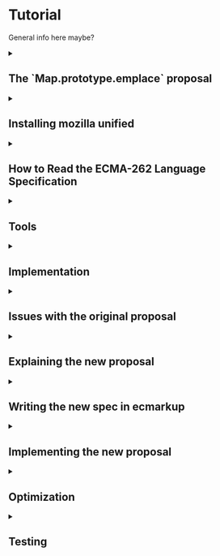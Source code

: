 # Tutorial

General info here maybe?

<details>
   <summary><h2>The `Map.prototype.emplace` proposal</h2></summary>
   
   __What is it?__
   Map.prototype.emplace is a new method for JavaScript's Map-object. The operation simplifies the process of inserting or updating key-value pairs in the Map. The function simply checks for existence of a key to either insert or update new key-value pairs. 
   
   __How does it work?__ 
   The "emplace" operation takes two arguments: a key and a handler object. The handler contains two properties:
   * update: Function to modify value of a key if the key is already existing in the Map.
   * insert: Function that generates a default-value to be set to the belonging value of the checked key. 
   
   
   __The function follow these steps:__
   
   1. The Map is checked for the key passed as argument. If the key is found:
       * It checks the handler for "update" function. If found this is used to update the value belonging to the key to then return it 
   2. If it is not found, the insert function from the handler is used to generate a new value, assign this to the passed key and then return the new value. 
   3. Either way, the belonging value will be returned. 
   
   __What is the motivation?__ Adding and updating values of a Map are tasks that developers often perform in conjunction. There are currently no Map prototype methods for either of those two things, let alone a method that does both. The workarounds involve multiple lookups and developer inconvenience while avoiding encouraging code that is surprising or is potentially error prone.
   
   <details>
   <summary>
   Either update or insert for a specific key
   </summary>
   
   Before:
   ```javascript
   // two lookups
   old = map.get(key);
   if (!old) {
     map.set(key, value);
   } else {
     map.set(key, updated);
   }
   ```
   
   Using emplace:
   ```javascript
   map.emplace(key, {
     update: () => updated,
     insert: () => value
   });
   ```
   </details>
   <details>
   <summary>
   Just insert if missing:
   </summary>
   
   Before:
   ```javascript
   // two lookups
   if (!map1.has(key)) {
     map1.set(key, value);
   }
   ```
   
   Using emplace:
   
   ```javascript
   map.emplace(key, {
     insert: () => value
   });
   ```
   </details>
   <details>
   <summary>
   Just update if present:
   </summary>
   
   Before:
   ```javascript
   // three lookups
   if (map.has(key)) {
     old = map.get(key);
     updated = old.doThing();
     map.set(key, updated);
   }
   ```
   
   Using emplace:
   
   ```javascript
   if (map.has(key)) {
     map.emplace(key, {
       update: (old) => old.doThing()
     });
   }
   ```
   </details>
</details>

<details>
   <summary><h2>Installing mozilla unified</h2></summary>
   
   In this section you will learn how to download the Mozilla environment based on your operating system. It will also feature setting up SpiderMonkey for development and introduce main tools which are used during development.

  ### 1. Installation of SpiderMonkey and required tools
  We will start by installing SpiderMonkey and all required tools.

  Before you start installing, we advice you to open a terminal and navigate to the desired location of the `mozilla_unified` folder.

  The installation process depends on your operating system, therefore you can click on the link under that matches yours.

  * [Build Mozilla Firefox on Linux](https://firefox-source-docs.mozilla.org/setup/linux_build.html)
  * [Build Mozilla Firefox on Mac](https://firefox-source-docs.mozilla.org/setup/macos_build.html)
  * [Build Mozilla Firefox on Windows](https://firefox-source-docs.mozilla.org/setup/windows_build.html)
    
  During the installation, you will be asked which version of Firefox we want to build as a standard. In this tutorial we will choose `5: SpiderMonkey JavaScript engine`, which will allow for faster builds during development

  When asked if you want to use the Configuration Wizard, say no(?)

  **TODO check the hg/git thing**

  ### 2. Running SpiderMonkey
  After the installation is complete a folder named `mozilla-unified` should now appear in the folder your terminal was located when starting the guide above.

  Navigate into the `mozilla-unified` folder using `cd mozilla_unified`.
  
  **TODO add output**

  In order to run the SpiderMonkey engine, we first have to build it:
  ```sh
  $ ./mach build
  ```
  After executing this command the output should look something like this:
  ```sh
  $ # Show output here
  ```
  
  In order to run the finished build, execute this command:
  ```sh
  $ ./mach run
  ```
  Your terminal should now be in JS-loop: **TODO more info**
  ```sh
  js>
  ```
  This will be used to test our implementation throughout the tutorial.
  
  You can use it to write js-lines to evaluate.
  
  You can also run with a file: **TODO elaborate on the example**
  ```sh
  ./mach run helloworld.js
  ```

  ### 3. Applying simple changes
  **TODO: specify selfhosted code files located in ../builtin**

  **TODO: what is selfhosted code? different to normal js/limitations (alternatively in impl section)**

  Look at file ... and change function ... to return ...

  Test your changes by rebuilding and running the SpiderMonkey and then call the function with valid parameters.

   
</details>

<details>
   <summary><h2>How to Read the ECMA-262 Language Specification</h2></summary>
   
   ### 1. What is the ECMA-262 Specification?
   - ECMA-262 is the official document that defines how JavaScript works. It tells developers and browser makers what JavaScript should do in every situation.
   
   ### 2. How to Navigate the Document
   - **Start with the Table of Contents**: This is where you’ll find major sections like grammar, types, and functions. It helps you jump to the part you’re interested in.
   - **Use Search**: The specification is large. If you’re looking for a specific topic, like “Promise” or “Array,” use your browser’s search function (`Ctrl + F`) to find it quickly. 
   - **Annexes (Extras)**: At the end of the document, you’ll find extra sections that explain older features or give additional context.
   
   ### 3. How to Read the Algorithms
   - **Algorithms are like instructions**: The spec breaks down how JavaScript works using step-by-step instructions, almost like a recipe.
   - **Steps to follow**: For example, the spec describes how `Array.prototype.push` works with small, numbered steps: first, it checks the current length, then adds the new element, and finally updates the array’s length.
   - **Conditions**: You’ll often see steps like “If X is true...” which means that JavaScript checks something, and the next steps depend on the result.
   
   ### 4. Key Symbols and What They Mean
   - **`[[ ]]` (Double Brackets)**: These represent internal properties of JavaScript objects. These are properties that JavaScript uses internally but developers can’t directly access.
   - **`?` (Question Mark)**: This shorthand means "if this operation results in an error (abrupt completion), return that error immediately." For example, `? Call(func, arg)` means that if calling `func` with `arg` throws an error, stop the current process and return the error right away.
   - **`Return`**: This marks the end of an operation, and tells you the result.
   - **Keywords**: Words like `if`, `else`, or `function` follow specific rules, which are detailed in the specification.
   
   ### 5. Finding Information on Other Symbols
   - The specification also uses symbols like `< >` for describing syntactic elements and different notations for describing the structure of code. To understand these symbols:
     - Look at the section called **"Notation"** in the specification, which explains the meaning of each symbol in detail.
     - For example, `<T>` in Backus-Naur Form (BNF) means a non-terminal element, which is used to describe parts of the language structure.
     
   ### 6. Start Simple
   - Don’t dive into the complex parts immediately. Start by reading sections like the **Introduction** or common JavaScript features such as arrays or functions.
   - **External Help**: Use resources like [SearchFox.org](https://searchfox.org/) to browse and search for JavaScript engine implementations or additional explanations before checking the more technical spec. 
   
   ### 7. Example: Understanding `Array.prototype.push`
   - In the specification, you can search for `Array.prototype.push` to see how it works. The algorithm will explain:
     - First, the length of the array is checked.
     - Then, the new element is added to the array.
     - Finally, the length property is updated to reflect the added element.
   
   **TODO first task is getting a rough understanding of the emplace spec, write line by line understamding, provide example solution**

</details>


<details>
   <summary><h2>Tools</h2></summary>
   
   how to read specs, how to use searchfox
</details>

<details>
   <summary><h2>Implementation</h2></summary>
   
   ### creating a function

   create a hook in `MapObject.cpp`
   
   `JS_SELF_HOSTED_FN("emplace", "MapEmplace", 2,0),`
   
   in `Map.js`
   
   ```javascript
   function MapEmplace(key, handler) {
     return 42
   }
   ```
   
   build to test
   
   ### implement the first line
   
   ```
   1. Let M be the this value.
   ```
   
   ```javascript
   function MapEmplace(key, handler) {
     var M = this;
   }
   ```
   
   ### moving on
   explain the purpose of performing internal slot
   
   borrow from ForEach
   
   ```
   2. Perform ? RequireInternalSlot(M, [[MapData]]).
   ```
   
   <details>
   <summary>Solution</summary>
   
   ```javascript
   function MapEmplace(key, handler) {
     var M = this;
   
     if (!IsObject(M) || (M = GuardToMapObject(M)) === null) {
       return callFunction(
         CallMapMethodIfWrapped,
         this,
         key,
         handler,
         "MapEmplace"
       );
     }
   }
   ```
   
   </details>
   
    **`callfunction` vs `callcontentfunction`?**
   
   Why do we need to use `callFunction` and `callContentFunction`?
   In self-hosted JavaScript code, directly calling methods like map.get() is not allowed because content (external scripts) 
   could modify built-in objects like Map. This could lead to unexpected behavior if a method, like get, has been changed by 
   content. This scenario is called monkeyPatching. 
   
   `callFunction` is an optimized version of `callContentfunction`, however it has a tradeoff. `callContentFunction` is 
   safer when there is a potential risk of the object or method being altered it's `callFunction` is not guaranteed to work.
   **general rule**
   Use `callContentFunction` when interfering with the `this` object. In the case of this tutorial, `M`.
   
   Read more [here](https://udn.realityripple.com/docs/Mozilla/Projects/SpiderMonkey/Internals/self-hosting)
   
   self hosted code is different
     - We can use other methods written in selfhosted code
     - We can use methods methods specified in selfHosting.cpp, which are made available to selfhosted code.
   
   ```cpp
   // Standard builtins used by self-hosting.
   // Code snippet from SelfHosting.cpp
       JS_FN("std_Map_entries", MapObject::entries, 0, 0),
       JS_FN("std_Map_get", MapObject::get, 1, 0),
       JS_FN("std_Map_set", MapObject::set, 2, 0),
   ```
   
   use std_Map_entries to get the list of entry records
   
   ```
   3. Let entries be the List that is M.[[MapData]].
   ```
   
   <details>
   <summary>Solution</summary>
   
   ```javascript
   function MapEmplace(key, handler) {
     var M = this;
   
     if (!IsObject(M) || (M = GuardToMapObject(M)) === null) {
       return callFunction(
         CallMapMethodIfWrapped,
         this,
         key,
         handler,
         "MapEmplace"
       );
     }
   
     var entries = callFunction(std_Map_entries, M);
   }
   ```
   
   </details>
   
   
   step 4 iterating through the entries
   
   ```
   4. For each Record { [[Key]], [[Value]] } e that is an element of entries, do
   ```
   <details>
   <summary>Solution</summary>
   
   ```javascript
   function MapEmplace(key, handler) {
     var M = this;
   
     if (!IsObject(M) || (M = GuardToMapObject(M)) === null) {
       return callFunction(
         CallMapMethodIfWrapped,
         this,
         key,
         handler,
         "MapEmplace"
       );
     }
   
     var entries = callFunction(std_Map_entries, M);
   
     for (var e of allowContentIter(entries)) {
       var eKey = e[0];
       var eValue = e[1];
       //...
     }
   }
   ```
   
   </details>
   
   
   verify that the given key is in the map if update
   perform abstract operation SameValueZero
   
   ```
   4a. If e.[[Key]] is not empty and SameValueZero(e.[[Key]], key) is true, then
   ```
   <details>
   <summary>Solution</summary>
   
   ```javascript
   function MapEmplace(key, handler) {
     var M = this;
   
     if (!IsObject(M) || (M = GuardToMapObject(M)) === null) {
       return callFunction(
         CallMapMethodIfWrapped,
         this,
         key,
         handler,
         "MapEmplace"
       );
     }
   
     var entries = callFunction(std_Map_entries, M);
   
     for (var e of allowContentIter(entries)) {
       var eKey = e[0];
       var eValue = e[1];
       
       if (SameValueZero(key, eKey)) {
         //...
       }
     }
   }
   ```
   
   </details>
   
   
   ```
   4ai. If HasProperty(handler, "update") is true, then
   ```
   In Javascript almost "everything" is an object. All values except primitives are objects. This means we can use selfhosted
   Object methods on almost "everything".
   
   ```cpp
   // Code snippet from Object.cpp
   static const JSFunctionSpec object_methods[] = {
       //...
       JS_SELF_HOSTED_FN("toLocaleString", "Object_toLocaleString", 0, 0),
       JS_SELF_HOSTED_FN("valueOf", "Object_valueOf", 0, 0),
       JS_SELF_HOSTED_FN("hasOwnProperty", "Object_hasOwnProperty", 1, 0),
       //...
       JS_FS_END,
   };
   ```
   
   <details>
   <summary>Solution</summary>
   
   ```javascript
   function MapEmplace(key, handler) {
     var M = this;
   
     if (!IsObject(M) || (M = GuardToMapObject(M)) === null) {
       return callFunction(
         CallMapMethodIfWrapped,
         this,
         key,
         handler,
         "MapEmplace"
       );
     }
   
     var entries = callFunction(std_Map_entries, M);
   
     for (var e of allowContentIter(entries)) {
       var eKey = e[0];
       var eValue = e[1];
       
       if (SameValueZero(key, eKey)) {
         if (callFunction(Object_hasOwnProperty, handler, 'update')) {
           //...
         }
       }
     }
   }
   ```
   
   </details>
   
   ```
   4ai1. Let updateFn be ? Get(handler, "update").
   ```
   
   get the update handler if its specified.
   
   <details>
   <summary>Solution</summary>
   
   ```javascript
   function MapEmplace(key, handler) {
     var M = this;
   
     if (!IsObject(M) || (M = GuardToMapObject(M)) === null) {
       return callFunction(
         CallMapMethodIfWrapped,
         this,
         key,
         handler,
         "MapEmplace"
       );
     }
   
     var entries = callFunction(std_Map_entries, M);
   
     for (var e of allowContentIter(entries)) {
       var eKey = e[0];
       var eValue = e[1];
       
       if (SameValueZero(key, eKey)) {
         if (callFunction(Object_hasOwnProperty, handler, 'update')) {
           var updateFN = handler['update'];
           //...
         }
       }
     }
   }
   ```
   
   </details>
   
   ```
   4ai2. Let updated be ? Call(updateFn, handler, « e.[[Value]], key, M »).
   ```
   
   Use `callFunction` to call updateFN, store it as `var updated`
   
   <details>
   <summary>Solution</summary>
   
   ```javascript
   function MapEmplace(key, handler) {
     var M = this;
   
     if (!IsObject(M) || (M = GuardToMapObject(M)) === null) {
       return callFunction(
         CallMapMethodIfWrapped,
         this,
         key,
         handler,
         "MapEmplace"
       );
     }
   
     var entries = callFunction(std_Map_entries, M);
   
     for (var e of allowContentIter(entries)) {
       var eKey = e[0];
       var eValue = e[1];
       
       if (SameValueZero(key, eKey)) {
         if (callFunction(Object_hasOwnProperty, handler, 'update')) {
           var updateFN = handler['update'];
           var updated = callFunction(updateFN, M, Value, key);
           //...
         }
       }
     }
   }
   ```
   
   </details>
   
   ```
   4ai3. Set e.[[Value]] to updated.
   ```
   
   Perform a set operation on the Map to update it.
   
   <details>
   <summary>Solution</summary>
   
   ```javascript
   function MapEmplace(key, handler) {
     var M = this;
   
     if (!IsObject(M) || (M = GuardToMapObject(M)) === null) {
       return callFunction(
         CallMapMethodIfWrapped,
         this,
         key,
         handler,
         "MapEmplace"
       );
     }
   
     var entries = callFunction(std_Map_entries, M);
   
     for (var e of allowContentIter(entries)) {
       var eKey = e[0];
       var eValue = e[1];
       
       if (SameValueZero(key, eKey)) {
         if (callFunction(Object_hasOwnProperty, handler, 'update')) {
           var updateFN = handler['update'];
           var updated = callFunction(updateFN, M, Value, key);
           callContentFunction(std_Map_set, M, key, updated);
         }
       }
     }
   }
   ```
   
   </details>
   
   ```
   4aii. Return e.[[Value]].
   ```
   
   Now that we have updated the map, the updated value should be returned.
   
   <details>
   <summary>Solution</summary>
   
   ```javascript
   function MapEmplace(key, handler) {
     var M = this;
   
     if (!IsObject(M) || (M = GuardToMapObject(M)) === null) {
       return callFunction(
         CallMapMethodIfWrapped,
         this,
         key,
         handler,
         "MapEmplace"
       );
     }
   
     var entries = callFunction(std_Map_entries, M);
   
     for (var e of allowContentIter(entries)) {
       var eKey = e[0];
       var eValue = e[1];
       
       if (SameValueZero(key, eKey)) {
         if (callFunction(Object_hasOwnProperty, handler, 'update')) {
           var updateFN = handler['update'];
           var updated = callFunction(updateFN, M, Value, key);
           callContentFunction(std_Map_set, M, key, updated);
         }
   
         return updated;
       }
     }
   }
   ```
   
   </details>
   
   ```
   5. Let insertFn be ? Get(handler, "insert").
   6. Let inserted be ? Call(insertFn, handler, « e.[[Value]], key, M »).
   7. Set e.[[Value]] to inserted.
   8. Return e.[[Value]].
   ```
   
   With the knowledge from implementing update, use similar techniques to implement insert. 
   
   <details>
   <summary>Solution</summary>
   
   ```javascript
   function MapEmplace(key, handler) {
     var M = this;
   
     if (!IsObject(M) || (M = GuardToMapObject(M)) === null) {
       return callFunction(
         CallMapMethodIfWrapped,
         this,
         key,
         handler,
         "MapEmplace"
       );
     }
   
     var entries = callFunction(std_Map_entries, M);
   
     for (var e of allowContentIter(entries)) {
       var eKey = e[0];
       var eValue = e[1];
       
       if (SameValueZero(key, eKey)) {
         if (callFunction(Object_hasOwnProperty, handler, 'update')) {
           var updateFN = handler['update'];
           var updated = callFunction(updateFN, M, Value, key);
           callContentFunction(std_Map_set, M, key, updated);
         }
   
         return updated;
       }
     }
   
     var insertFN = handler['insert'];
     var inserted = callFunction(insertFN, key, M);
     callContentFunction(std_Map_set, M, key, inserted);
   
     return inserted;
   }
   ```
   
   </details>
   
   ...
</details>

<details>
   <summary><h2>Issues with the original proposal</h2></summary>
    
The original proposal allows for a lot of flexibility, however this increases the complexity of the function, making it less likely to be used.

Simpler is often better, and it is a sufficiently common usecase to just want to insert the key-value pair if not present.
    
This usecase shares many similarities in functionality with other languages, where pythons `setdefault` is the most similar one.

The ability to both insert and update is not present in many other languages.

    
</details>

<details>
   <summary><h2>Explaining the new proposal</h2></summary>

   __What is the motivation for a new propsosal?__
   A common problem when using a Map is how to handle doing an update when you're not sure if the key already exists in the Map. This can be handled by first checking if the key is present, and then inserting or updating depending upon the result, but this is both inconvenient for the developer, and less than optimal, because it requires multiple lookups in the Map that could otherwise be handled in a single call.

   __What is the solution?__
   A method that will check whether the given key already exists in the Map. If the key already exists the value associated with the key is returned. Otherwise the key is inserted in to the map with the provided default value, then returning the newly inputted value. Similar functionalities also exists in other languages such as Python (setdefault). 

   __Simple use of "new" emplace:__
   ```js
   // Currently
let prefs = new getUserPrefs();
if (!prefs.has("useDarkmode")) {
  prefs.set("useDarkmode", true); // default to true
}

// Using emplace
let prefs = new getUserPrefs();
prefs.emplace("useDarkmode", true); // default to true
   ```
   By using emplace, default values can be applied at different times, with the assurance that later defaults will not overwrite an existing value. This is obviously because the key already exists and will return the existing key instead of inserting or overwriting. 
</details>


<details>
    <summary><h2>Writing the new spec in ecmarkup</h2></summary>

  
  TODO: Installation, link to documentation of ecmarkup; https://tc39.es/ecmarkup/. 

  TODO: Explain how to translate from ecmascript to ecmarkup 
  
  TODO: The actual translation
    
  TODO: Building the spec
  
  TODO: Troubleshooting
  
  TODO: Load the html file to verify successfully connected hyperlinks etc.


</details>
 
<details>
  <summary><h2>Implementing the new proposal</h2></summary>

  Minor changes to the implementation. Keep the same logic for line 1-4.

  ```
  1. Let M be the this value.
  2. Perform ? RequireInternalSlot(M, [[MapData]]).
  3. Let entries be the List that is M.[[MapData]].
  4. For each Record { [[Key]], [[Value]] } e that is an element of entries, do
  ```

  <details>
    <summary>Solution</summary>

    ```javascript

      function MapEmplace(key, handler) {
        var M = this;

        if (!IsObject(M) || (M = GuardToMapObject(M)) === null) {
          return callFunction(
            CallMapMethodIfWrapped,
            this,
            key,
            handler,
            "MapEmplace"
          );
        }

        var entries = callFunction(std_Map_entries, M);

        for (var e of allowContentIter(entries)) {
          var eKey = e[0];
          var eValue = e[1];

          //...
        }
      }
    ```

  </details>

  If the key is present, return the value from the key, value pair.

  ```
  4a. If e.[[Key]] is not empty and SameValueZero(e.[[Key]], key) is true, return e.[[Value]].
  ```

  <details>
    <summary>Solution</summary>

    ```javascript

      function MapEmplace(key, handler) {
        var M = this;

        if (!IsObject(M) || (M = GuardToMapObject(M)) === null) {
          return callFunction(
            CallMapMethodIfWrapped,
            this,
            key,
            handler,
            "MapEmplace"
          );
        }

        var entries = callFunction(std_Map_entries, M);

        for (var e of allowContentIter(entries)) {
          var eKey = e[0];
          var eValue = e[1];

          if (SameValueZero(eKey, key)) {
            return callContentFunction(std_Map_get, M, key);
          }
        }
      }
    ```

  </details>

  If the key was not present in the map, set the new value and then return it.

  ```
  5. Set e.[[Value]] to value.
  6. Return e.[[Value]].
  ```

  <details>
    <summary>Solution</summary>

    ```javascript

      function MapEmplace(key, value) {
        var M = this;

        if (!IsObject(M) || (M = GuardToMapObject(M)) === null) {
          return callFunction(
            CallMapMethodIfWrapped,
            this,
            key,
            value,
            "MapEmplace"
          );
        }

        var entries = callFunction(std_Map_entries, M);

        for (var e of allowContentIter(entries)) {
          var eKey = e[0];
          var eValue = e[1];

          if (SameValueZero(eKey, key)) {
            return callContentFunction(std_Map_get, M, key);
          }
        }

        callContentFunction(std_Map_set, M, key, value);

        return value;
      }
    ```

  </details>
  
</details>

<details>
   <summary><h2>Optimization</h2></summary>
</details>

<details>
   <summary><h2>Testing</h2></summary>
   - functionality should be tested before optimization?
</details>

